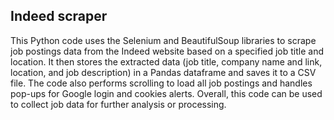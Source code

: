 ## Indeed scraper
This Python code uses the Selenium and BeautifulSoup libraries to scrape job postings data from the Indeed website based on a specified job title and location. It then stores the extracted data (job title, company name and link, location, and job description) in a Pandas dataframe and saves it to a CSV file. The code also performs scrolling to load all job postings and handles pop-ups for Google login and cookies alerts. Overall, this code can be used to collect job data for further analysis or processing.